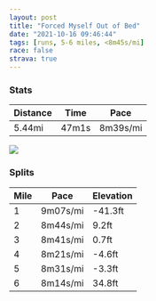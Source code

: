 ```yaml
---
layout: post
title: "Forced Myself Out of Bed"
date: "2021-10-16 09:46:44"
tags: [runs, 5-6 miles, <8m45s/mi]
race: false
strava: true
---
```


### Stats

| Distance | Time | Pace |
|----------|------|------|
|5.44mi|47m1s|8m39s/mi|

<img src='https://maps.googleapis.com/maps/api/staticmap?maptype=roadmap&path=enc:whwwFrtsbM@r@CJKHAHDr@GlAQ~@i@p@h@^?R?AVSf@HD@ZZb@ZNTTPVd@JXb@b@Hf@G^@|@OjAMf@Gf@?RPBQQGSKK[c@QE_@?SL@HAFOJf@XNVIz@QhA[|@PZV\@LEd@Kl@sAvDWfBp@f@`@PvDjCt@\l@d@pA|@TX\R`@\fAb@NBFFHXX`@^JVLH?nCp@~@Zn@LVL`Ch@tA@n@ADFYbAE\GJSv@a@dAe@xAIXDFN?Z[Xk@z@eDZsBFIL@TL\VRd@HpAd@NnAZpAd@BJ@|@AnA@r@\`@HABKDi@B_CJqBDaBJs@PHTIJJp@PDDRCTQHC^DBPBAPFf@Xp@TT?PDfA_CJo@R_@Nk@JIXBNBDFHEJFr@HZRZFd@LP@l@Xd@Ll@Xn@JX@b@FPGb@e@h@?THh@FXh@b@XfDp@vB\FDj@Nj@FZGTDv@n@\TTBj@Zd@Lr@ZrDT~@@j@DFCABXAfERd@AnAHd@Ar@Br@F`@?dBHf@D\LDRMhDDb@BB`@GBCCqADwBBEHE^Cd@FbAB@fBE`B@t@C|ABdDA~@BZTRHCDK@}ACs@Dq@IsFBgAAq@Ui@q@_@UP_@D}@Kg@AQ@u@I[Fw@IiACuAKuBAmAGmAKe@Ai@@[Ie@Cg@?kAE{AOi@?c@KOa@QIm@Qk@Ea@McA_Ae@Qs@Ga@Kg@?[Cm@Li@EgAO_@Ks@GcA[[C[@e@IUMe@E]Ie@ReASsAQg@KYCa@@]Cg@M_@C[OUA_@FS?q@a@eAWYOUBi@[YAI@}BUG?QLa@DCBC^A|@E\e@Ie@Hu@d@STWB{@s@q@Gs@Fy@@iAF[@i@EUIQKIMoAU}@Uq@KYMg@M[EWMq@Mg@O_@[Wk@IE_AUa@OaBu@q@i@u@]KOWO[]a@[iAk@k@Oy@e@_@a@YSISDMECr@iBX_AZoABc@l@gBT_@Na@Na@Ny@NUNg@O@OE[_@g@[o@yAB[l@kBl@uAZcA?_@EGGBSEWe@IWQQ{@Am@FFAC?BYHUJg@Rc@LQTy@&key=AIzaSyC1MId7bFpkLXNAaYhBSTb8jLyiSqzbDtM&size=800x800&markers=color:yellow|label:S|40.75676,-73.9977&markers=color:green|label:F|40.75652000000003,-73.99849999999999'>

### Splits

| Mile | Pace | Elevation |
|------|------|-----------|
|1|9m07s/mi|-41.3ft|
|2|8m44s/mi|9.2ft|
|3|8m41s/mi|0.7ft|
|4|8m21s/mi|-4.6ft|
|5|8m31s/mi|-3.3ft|
|6|8m14s/mi|34.8ft|

